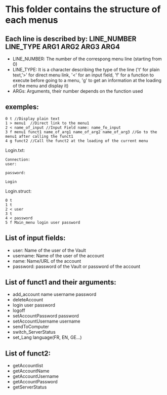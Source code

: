 # This folder contains the structure of each menus

## Each line is described by: LINE_NUMBER LINE_TYPE ARG1 ARG2 ARG3 ARG4
- LINE_NUMBER: The number of the correspong menu line (starting from 0)
- LINE_TYPE: It is a character describing the type of the line ('t' for plain text,'>' for direct menu link, '<' for an input field, 'f' for a function to execute before going to a menu, 'g' to get an information at the loading of the menu and display it)
- ARGs: Arguments, their number depends on the function used

## exemples:
```
0 t //Display plain text
1 > menu1  //Direct link to the menu1
2 < name_of_input //Input Field name: name_fo_input
3 f menu1 funct1 name_of_arg1 name_of_arg2 name_of_arg3 //Go to the menu1 after calling the funct1
4 g funct2 //Call the funct2 at the loading of the current menu
```

Login.txt:
```
Connection:
user:

password:

Login
```
Login.struct:
```
0 t
1 t
2 < user
3 t
4 < password
5 f Main_menu login user password
```

## List of input fields:
- user: Name of the user of the Vault
- username: Name of the user of the account
- name: Name/URL of the account
- password: password of the Vault or password of the account

## List of funct1 and their arguments:
- add_account name username password
- deleteAccount
- login user password
- logoff
- setAccountPassword password
- setAccountUsername username
- sendToComputer
- switch_ServerStatus
- set_Lang language(FR, EN, GE...)

## List of funct2:
- getAccountlist
- getAccountName
- getAccountUsername
- getAccountPassword
- getServerStatus